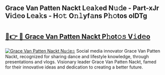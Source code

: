 ## Grace Van Patten Nackt L𝚎a𝚔ed N𝚞𝚍e - Part-xJr Vi𝚍𝚎o L𝚎a𝚔s - H𝚘𝚝 O𝚗𝚕yf𝚊ns P𝚑𝚘tos oIDTg

# <h2><a href="http://kf5w9v.oniu.top/?m=Grace+Van+Patten+Nackt">🔗👉 🔴 Grace Van Patten Nackt P𝚑ot𝚘𝚜 V𝚒d𝚎o</a></h2>

[![Grace Van Patten Nackt Nu𝚍e𝚜](https://i.imgur.com/0qMVB7G.gif)](http://kf5w9v.oniu.top/?m=Grace+Van+Patten+Nackt)
Social media innovator Grace Van Patten Nackt, recognized for sharing dance and lifestyle knowledge, through presentations and vlogs. Visionary leader Grace Van Patten Nackt, famed for their innovative ideas and dedication to creating a better future.  
